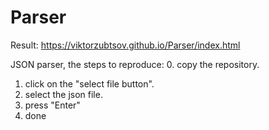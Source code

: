 # Parser

Result: https://viktorzubtsov.github.io/Parser/index.html

JSON parser, the steps to reproduce:
0. copy the repository.
1. сlick on the "select file button".
2. select the json file.
3. press "Enter"
4. done




